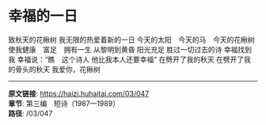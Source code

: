 # 幸福的一日

致秋天的花楸树
我无限的热爱着新的一日
今天的太阳　今天的马　今天的花楸树
使我健康　富足　拥有一生
从黎明到黄昏
阳光充足
胜过一切过去的诗
幸福找到我
幸福说：“瞧　这个诗人
他比我本人还要幸福”
在劈开了我的秋天
在劈开了我的骨头的秋天
我爱你，花楸树

---

**原文链接**: https://haizi.huhaitai.com/03/047  
**章节**: 第三编　短诗（1987—1989）  
**路径**: /03/047
